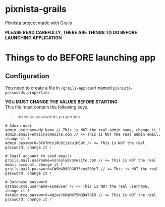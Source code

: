 # pixnista-grails
Pixnista project made with Grails

**PLEASE READ CAREFULLY, THERE ARE THINGS TO DO BEFORE LAUNCHING APPLICATION**


# Things to do BEFORE launching app
## Configuration
You need to create a file in <code>/grails-app/conf</code> named <code>pixnista-passwords.properties</code>

**YOU MUST CHANGE THE VALUES BEFORE STARTING**
<br/>
This file must contain the following keys.

> pixnista-passwords.properties

```
# Admin user
admin.username=My Name // This is NOT the real admin name, change it !
admin.email=email@somesite.com // <= This is NOT the real admin email, change it !
admin.password=5Fn7Mcs1dU9i1s9u1H69t // <= This is NOT the real password, change it !

# Email account to send emails
grails.mail.username=noreply@somesite.com // <= This is NOT the real email account, change it !
grails.mail.password=CW9M4R92OGH75sny533cT // <= This is NOT the real password, change it !

# Database password
dataSource.username=someuser // <= This is NOT the real username, change it !
dataSource.password=4g2ws366gM875MQB478EU // <= This is NOT the real password, change it !
```
